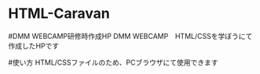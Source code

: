 # HTML-Caravan

#DMM WEBCAMP研修時作成HP
DMM WEBCAMP　HTML/CSSを学ぼうにて作成したHPです

#使い方
HTML/CSSファイルのため、PCブラウザにて使用できます
